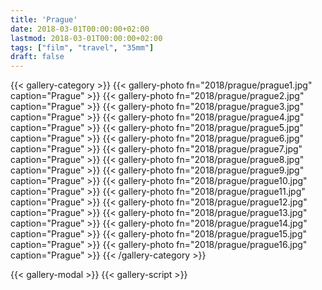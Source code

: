 ```yaml
---
title: 'Prague'
date: 2018-03-01T00:00:00+02:00
lastmod: 2018-03-01T00:00:00+02:00
tags: ["film", "travel", "35mm"]
draft: false
---
```

{{< gallery-category >}}
    {{< gallery-photo fn="2018/prague/prague1.jpg" caption="Prague" >}}
    {{< gallery-photo fn="2018/prague/prague2.jpg" caption="Prague" >}}
    {{< gallery-photo fn="2018/prague/prague3.jpg" caption="Prague" >}}
    {{< gallery-photo fn="2018/prague/prague4.jpg" caption="Prague" >}}
    {{< gallery-photo fn="2018/prague/prague5.jpg" caption="Prague" >}}
    {{< gallery-photo fn="2018/prague/prague6.jpg" caption="Prague" >}}
    {{< gallery-photo fn="2018/prague/prague7.jpg" caption="Prague" >}}
    {{< gallery-photo fn="2018/prague/prague8.jpg" caption="Prague" >}}
    {{< gallery-photo fn="2018/prague/prague9.jpg" caption="Prague" >}}
    {{< gallery-photo fn="2018/prague/prague10.jpg" caption="Prague" >}}
    {{< gallery-photo fn="2018/prague/prague11.jpg" caption="Prague" >}}
    {{< gallery-photo fn="2018/prague/prague12.jpg" caption="Prague" >}}
    {{< gallery-photo fn="2018/prague/prague13.jpg" caption="Prague" >}}
    {{< gallery-photo fn="2018/prague/prague14.jpg" caption="Prague" >}}
    {{< gallery-photo fn="2018/prague/prague15.jpg" caption="Prague" >}}
    {{< gallery-photo fn="2018/prague/prague16.jpg" caption="Prague" >}}
{{< /gallery-category >}}

{{< gallery-modal >}}
{{< gallery-script >}}
<!--more-->
